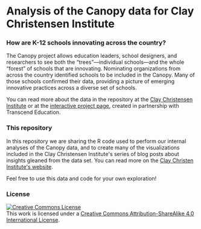 # Analysis of the Canopy data for Clay Christensen Institute



### How are K-12 schools innovating across the country?

The Canopy project allows education leaders, school designers, and researchers to see both the “trees”—individual schools—and the whole “forest” of schools that are innovating. Nominating organizations from across the country identified schools to be included in the Canopy. Many of those schools confirmed their data, providing a picture of emerging innovative practices across a diverse set of schools.


You can read more about the data in the repository at the [Clay Christensen Institute](https://www.christenseninstitute.org/publications/canopy/) or at the [interactive project page](https://canopyschools.transcendeducation.org/), created in partnership with Transcend Education.

### This repository

In this repository we are sharing the R code used to perform our internal analyses of the Canopy data, and to create many of the visualizations included in the Clay Christensen Institute's series of blog posts about insights gleaned from the data set. You can read more on the [Clay Christen Institute's website](https://www.christenseninstitute.org/results/?_sf_s=canopy).

Feel free to use this data and code for your own exploration!

### License

<a rel="license" href="http://creativecommons.org/licenses/by-sa/4.0/"><img alt="Creative Commons License" style="border-width:0" src="https://i.creativecommons.org/l/by-sa/4.0/88x31.png" /></a><br />This work is licensed under a <a rel="license" href="http://creativecommons.org/licenses/by-sa/4.0/">Creative Commons Attribution-ShareAlike 4.0 International License</a>.